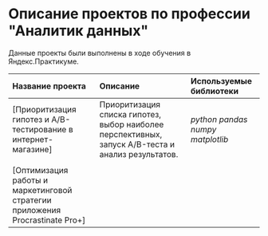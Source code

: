 # Описание проектов по профессии "Аналитик данных"

Данные проекты были выполнены в ходе обучения в Яндекс.Практикуме.

| Название проекта | Описание | Используемые библиотеки | 
| :---------------------- | :---------------------- | :---------------------- |
| [Приоритизация гипотез и A/B-тестирование в интернет-магазине]| Приоритизация списка гипотез, выбор наиболее перспективных, запуск A/B-теста и анализ результатов.|*python*   *pandas*   *numpy*   *matplotlib*|
| | | |
| [Оптимизация работы и маркетинговой стратегии приложения Procrastinate Pro+]
